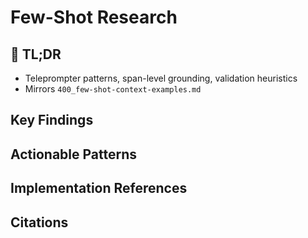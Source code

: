 <!-- CONTEXT_REFERENCE: 400_context-priority-guide.md -->
<!-- MODULE_REFERENCE: 400_few-shot-context-examples.md -->

# Few-Shot Research

<!-- ANCHOR: tldr -->
<a id="tldr"></a>

## 🔎 TL;DR

- Teleprompter patterns, span-level grounding, validation heuristics
- Mirrors `400_few-shot-context-examples.md`

<!-- ANCHOR: key-findings -->
<a id="key-findings"></a>

## Key Findings

<!-- ANCHOR: actionable-patterns -->
<a id="actionable-patterns"></a>

## Actionable Patterns

<!-- ANCHOR: implementation-refs -->
<a id="implementation-refs"></a>

## Implementation References

<!-- ANCHOR: citations -->
<a id="citations"></a>

## Citations

